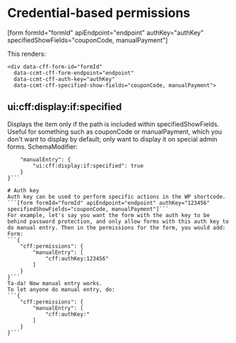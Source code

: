 # Credential-based permissions
[form formId="formId" apiEndpoint="endpoint" authKey="authKey" specifiedShowFields="couponCode, manualPayment"]

This renders:
```
<div data-cff-form-id="formId"
  data-ccmt-cff-form-endpoint="endpoint"
  data-ccmt-cff-auth-key="authKey"
  data-ccmt-cff-specified-show-fields="couponCode, manualPayment">
```

## ui:cff:display:if:specified
Displays the item only if the path is included within specifiedShowFields. Useful for something such as couponCode or manualPayment, which you don't want to display by default; only want to display it on special admin forms.
SchemaModifier:
```{
    "manualEntry": {
        "ui:cff:display:if:specified": true
    }
}```

# Auth key
Auth key can be used to perform specific actions in the WP shortcode.
```[form formId="formId" apiEndpoint="endpoint" authKey="123456" specifiedShowFields="couponCode, manualPayment"]```
For example, let's say you want the form with the auth key to be behind password protection, and only allow forms with this auth key to do manual entry. Then in the permissions for the form, you would add:
Form:
```{
    "cff:permissions": {
        "manualEntry": [
            "cff:authKey:123456"
        ]
    }
}```
Ta-da! Now manual entry works.
To let anyone do manual entry, do:
```{
    "cff:permissions": {
        "manualEntry": [
            "cff:authKey:"
        ]
    }
}```